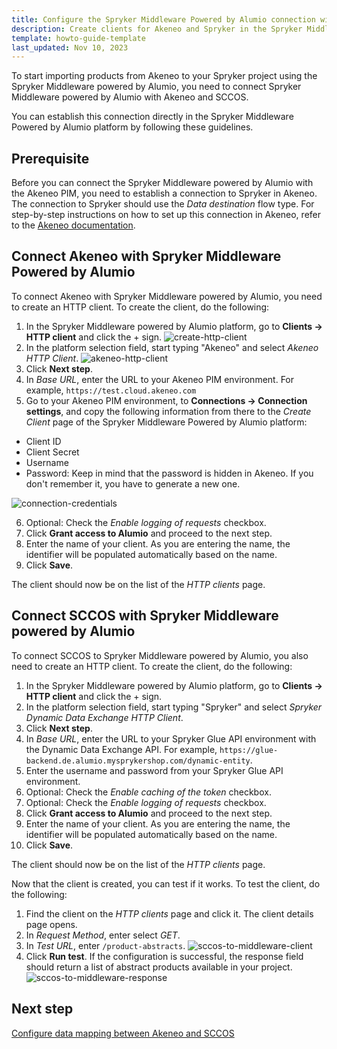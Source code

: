 ```yaml
---
title: Configure the Spryker Middleware Powered by Alumio connection with Akeneo PIM and SCCOS
description: Create clients for Akeneo and Spryker in the Spryker Middleware Powered by Alumio
template: howto-guide-template
last_updated: Nov 10, 2023
---
```

To start importing products from Akeneo to your Spryker project using the Spryker Middleware powered by Alumio, you need to connect Spryker Middleware powered by Alumio with Akeneo and SCCOS. 

You can establish this connection directly in the Spryker Middleware Powered by Alumio platform by following these guidelines.

## Prerequisite

Before you can connect the Spryker Middleware powered by Alumio with the Akeneo PIM, you need to establish a connection to Spryker in Akeneo. The connection to Spryker should use the *Data destination* flow type. For step-by-step instructions on how to set up this connection in Akeneo, refer to the [Akeneo documentation](https://help.akeneo.com/serenity-connect-your-pim/serenity-manage-your-connections).

## Connect Akeneo with Spryker Middleware Powered by Alumio

To connect Akeneo with Spryker Middleware powered by Alumio, you need to create an HTTP client. To create the client, do the following:

1. In the Spryker Middleware powered by Alumio platform, go to **Clients -> HTTP client** and click the + sign.
![create-http-client](https://spryker.s3.eu-central-1.amazonaws.com/docs/pbc/all/data-exchange/spryker-middleware-powered-by-alumio/integration-apps/akeneo-pim-integration-app/configure-the-akeneo-pim-integration-app/2-connect-the-spryker-middleware-powered-by-alumio-with-akeneo-pim-and-spryker/create-http-client.png)
2. In the platform selection field, start typing "Akeneo" and select *Akeneo HTTP Client*.
![akeneo-http-client](https://spryker.s3.eu-central-1.amazonaws.com/docs/pbc/all/data-exchange/spryker-middleware-powered-by-alumio/integration-apps/akeneo-pim-integration-app/configure-the-akeneo-pim-integration-app/2-connect-the-spryker-middleware-powered-by-alumio-with-akeneo-pim-and-spryker/akeneo-http-client.png)
3. Click **Next step**.
4. In *Base URL*, enter the URL to your Akeneo PIM environment. For example, `https://test.cloud.akeneo.com`
5. Go to your Akeneo PIM environment, to **Connections -> Connection settings**, and copy the following information from there to the *Create Client* page of the Spryker Middleware Powered by Alumio platform:  
 - Client ID
 - Client Secret
 - Username
 - Password: Keep in mind that the password is hidden in Akeneo. If you don't remember it, you have to generate a new one.

 ![connection-credentials](https://spryker.s3.eu-central-1.amazonaws.com/docs/pbc/all/data-exchange/spryker-middleware-powered-by-alumio/integration-apps/akeneo-pim-integration-app/configure-the-akeneo-pim-integration-app/2-connect-the-spryker-middleware-powered-by-alumio-with-akeneo-pim-and-spryker/connection-credentials.png)

6. Optional: Check the *Enable logging of requests* checkbox.
7. Click **Grant access to Alumio** and proceed to the next step.
8. Enter the name of your client. As you are entering the name, the identifier will be populated automatically based on the name.
9. Click **Save**. 

The client should now be on the list of the *HTTP clients* page.

## Connect SCCOS with Spryker Middleware powered by Alumio

To connect SCCOS to Spryker Middleware powered by Alumio, you also need to create an HTTP client. To create the client, do the following:

1. In the Spryker Middleware powered by Alumio platform, go to **Clients -> HTTP client** and click the + sign.
2. In the platform selection field, start typing "Spryker" and select *Spryker Dynamic Data Exchange HTTP Client*.
3. Click **Next step**.
4. In *Base URL*, enter the URL to your Spryker Glue API environment with the Dynamic Data Exchange API. For example, `https://glue-backend.de.alumio.mysprykershop.com/dynamic-entity`.
5. Enter the username and password from your Spryker Glue API environment.
6. Optional: Check the *Enable caching of the token* checkbox.
7. Optional: Check the *Enable logging of requests* checkbox.
8. Click **Grant access to Alumio** and proceed to the next step.
9. Enter the name of your client. As you are entering the name, the identifier will be populated automatically based on the name.
10. Click **Save**. 

The client should now be on the list of the *HTTP clients* page.

Now that the client is created, you can test if it works. To test the client, do the following:

1. Find the client on the *HTTP clients* page and click it. The client details page opens.
2. In *Request Method*, enter select *GET*.
3. In *Test URL*, enter `/product-abstracts`.
![sccos-to-middleware-client](https://spryker.s3.eu-central-1.amazonaws.com/docs/pbc/all/data-exchange/spryker-middleware-powered-by-alumio/integration-apps/akeneo-pim-integration-app/configure-the-akeneo-pim-integration-app/2-connect-the-spryker-middleware-powered-by-alumio-with-akeneo-pim-and-spryker/sccos-to-middleware-client.png)
4. Click **Run test**. If the configuration is successful, the response field should return a list of abstract products available in your project.
![sccos-to-middleware-response](https://spryker.s3.eu-central-1.amazonaws.com/docs/pbc/all/data-exchange/spryker-middleware-powered-by-alumio/integration-apps/akeneo-pim-integration-app/configure-the-akeneo-pim-integration-app/2-connect-the-spryker-middleware-powered-by-alumio-with-akeneo-pim-and-spryker/sccos-to-middleware-response.png)

## Next step
[Configure data mapping between Akeneo and SCCOS](/docs/pbc/all/data-exchange/{{page.version}}/spryker-middleware-powered-by-alumio/integration-apps/akeneo-pim-integration-app/configure-the-akeneo-pim-integration-app/configure-data-mapping-between-akeneo-and-sccos.html)
